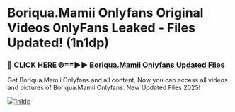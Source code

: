 # Boriqua.Mamii Onlyfans Original Videos 0nlyFans Leaked - Files Updated! (1n1dp)

<h3>🔴 CLICK HERE 🌐==►► <a href="https://tinyurl.com/ehrbuxhb" rel="nofollow">Boriqua.Mamii Onlyfans Updated Files</a></h3>

Get Boriqua.Mamii Onlyfans and all content. Now you can access all videos and pictures of Boriqua.Mamii Onlyfans. New Updated Files 2025!

[![1n1dp](https://i.imgur.com/lVYEuWS.gif)](https://tinyurl.com/ehrbuxhb)
